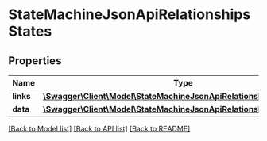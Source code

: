 # StateMachineJsonApiRelationshipsStates

## Properties
Name | Type | Description | Notes
------------ | ------------- | ------------- | -------------
**links** | [**\Swagger\Client\Model\StateMachineJsonApiRelationshipsStatesLinks**](StateMachineJsonApiRelationshipsStatesLinks.md) |  | [optional] 
**data** | [**\Swagger\Client\Model\StateMachineJsonApiRelationshipsStatesData[]**](StateMachineJsonApiRelationshipsStatesData.md) |  | [optional] 

[[Back to Model list]](../../README.md#documentation-for-models) [[Back to API list]](../../README.md#documentation-for-api-endpoints) [[Back to README]](../../README.md)

